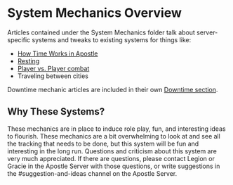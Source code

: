 # System Mechanics Overview
Articles contained under the System Mechanics folder talk about server-specific systems and tweaks to existing systems for things like:
- [How Time Works in Apostle](15.02%20Time%20in%20Apostle.md)
- [Resting](15.03%20Resting%20in%20Apostle.md)
- [Player vs. Player combat](15.04%20Player%20vs%20Player%20Combat.md)
- Traveling between cities

Downtime mechanic articles are included in their own [Downtime section](../13%20Downtime/13.01%20Downtime%20Overview.md).

## Why These Systems?
These mechanics are in place to induce role play, fun, and interesting ideas to flourish. These mechanics are a bit overwhelming to look at and see all the tracking that needs to be done, but this system will be fun and interesting in the long run. Questions and criticism about this system are very much appreciated. If there are questions, please contact Legion or Gracie in the Apostle Server with those questions, or write suggestions in the #suggestion-and-ideas channel on the Apostle Server.
